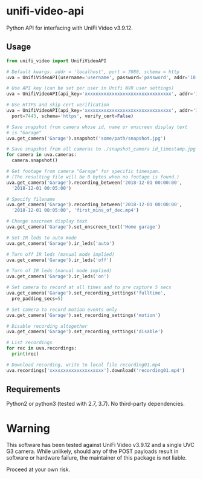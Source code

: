 # unifi-video-api
Python API for interfacing with UniFi Video v3.9.12.

## Usage
```python
from unifi_video import UnifiVideoAPI

# Default kwargs: addr = 'localhost', port = 7080, schema = http
uva = UnifiVideoAPI(username='username', password='password', addr='10.3.2.1')

# Use API key (can be set per user in Unifi NVR user settings)
uva = UnifiVideoAPI(api_key='xxxxxxxxxxxxxxxxxxxxxxxxxxxxxxxx', addr='10.3.2.1')

# Use HTTPS and skip cert verification
uva = UnifiVideoAPI(api_key='xxxxxxxxxxxxxxxxxxxxxxxxxxxxxxxx', addr='10.3.2.1',
  port=7443, schema='https', verify_cert=False)

# Save snapshot from camera whose id, name or onscreen display text
# is "Garage"
uva.get_camera('Garage').snapshot('some/path/snapshot.jpg')

# Save snapshot from all cameras to ./snapshot_camera id_timestamp.jpg
for camera in uva.cameras:
  camera.snapshot()

# Get footage from camera "Garage" for specific timespan.
# (The resulting file will be 0 bytes when no footage is found.)
uva.get_camera('Garage').recording_between('2018-12-01 00:00:00',
  '2018-12-01 00:05:00')

# Specify filename
uva.get_camera('Garage').recording_between('2018-12-01 00:00:00',
  '2018-12-01 00:05:00', 'first_mins_of_dec.mp4')

# Change onscreen display text
uva.get_camera('Garage').set_onscreen_text('Home garage')

# Set IR leds to auto mode
uva.get_camera('Garage').ir_leds('auto')

# Turn off IR leds (manual mode implied)
uva.get_camera('Garage').ir_leds('off')

# Turn of IR leds (manual mode implied)
uva.get_camera('Garage').ir_leds('on')

# Set camera to record at all times and to pre capture 5 secs
uva.get_camera('Garage').set_recording_settings('fulltime',
  pre_padding_secs=5)

# Set camera to record motion events only
uva.get_camera('Garage').set_recording_settings('motion')

# Disable recording altogether
uva.get_camera('Garage').set_recording_settings('disable')

# List recordings
for rec in uva.recordings:
  print(rec)

# Download recording, write to local file recording01.mp4
uva.recordings['xxxxxxxxxxxxxxxxxxxx'].download('recording01.mp4')
```


## Requirements
Python2 or python3 (tested with 2.7, 3.7). No third-party dependencies.

# Warning
This software has been tested against UniFi Video v3.9.12 and a single UVC G3
camera. While unlikely, should any of the POST payloads result in software or
hardware failure, the maintainer of this package is not liable.

Proceed at your own risk.
